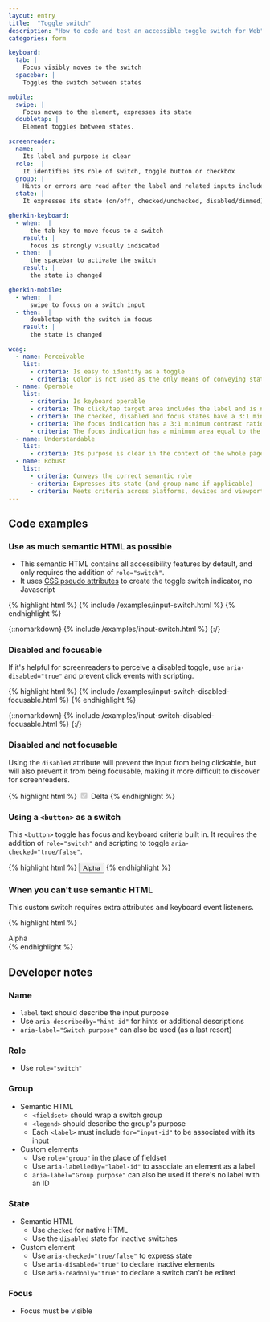 ```yaml
---
layout: entry
title:  "Toggle switch"
description: "How to code and test an accessible toggle switch for Web"
categories: form

keyboard:
  tab: |
    Focus visibly moves to the switch
  spacebar: |
    Toggles the switch between states

mobile:
  swipe: |
    Focus moves to the element, expresses its state
  doubletap: |
    Element toggles between states.

screenreader:
  name:  |
    Its label and purpose is clear
  role:  |
    It identifies its role of switch, toggle button or checkbox
  group: |
    Hints or errors are read after the label and related inputs include a group name (ex: Account settings)
  state: |
    It expresses its state (on/off, checked/unchecked, disabled/dimmed)

gherkin-keyboard: 
  - when:  |
      the tab key to move focus to a switch
    result: |
      focus is strongly visually indicated
  - then:  |
      the spacebar to activate the switch
    result: |
      the state is changed

gherkin-mobile:
  - when:  |
      swipe to focus on a switch input
  - then:  |
      doubletap with the switch in focus
    result: |
      the state is changed

wcag:
  - name: Perceivable
    list:
      - criteria: Is easy to identify as a toggle
      - criteria: Color is not used as the only means of conveying state (on/off/checked/unchecked)
  - name: Operable
    list:
      - criteria: Is keyboard operable
      - criteria: The click/tap target area includes the label and is no smaller than 44x44px
      - criteria: The checked, disabled and focus states have a 3:1 minimum contrast ratio against default
      - criteria: The focus indication has a 3:1 minimum contrast ratio against adjacent elements
      - criteria: The focus indication has a minimum area equal to the width of the element and 2px in height
  - name: Understandable
    list:
      - criteria: Its purpose is clear in the context of the whole page
  - name: Robust
    list:
      - criteria: Conveys the correct semantic role
      - criteria: Expresses its state (and group name if applicable)
      - criteria: Meets criteria across platforms, devices and viewports
---
```


## Code examples

### Use as much semantic HTML as possible

- This semantic HTML contains all accessibility features by default, and only requires the addition of `role="switch"`. 
- It uses [CSS pseudo attributes](https://github.com/tmobile/magentaA11y/blob/main/_sass/modules/_input-switch.scss) to create the toggle switch indicator, no Javascript

{% highlight html %}
{% include /examples/input-switch.html %}
{% endhighlight %}

{::nomarkdown}
<example>
{% include /examples/input-switch.html %}
</example>
{:/}

### Disabled and focusable

If it's helpful for screenreaders to perceive a disabled toggle, use `aria-disabled="true"` and prevent click events with scripting.

{% highlight html %}
{% include /examples/input-switch-disabled-focusable.html %}
{% endhighlight %}

{::nomarkdown}
<example>
{% include /examples/input-switch-disabled-focusable.html %}
</example>
{:/}

### Disabled and not focusable

Using the `disabled` attribute will prevent the input from being clickable, but will also prevent it from being focusable, making it more difficult to discover for screenreaders.

{% highlight html %}
<input type="checkbox"
        role="switch"
        id="deltaSwitch"
        disabled
        checked>
<label for="deltaSwitch">Delta</label>
{% endhighlight %}

### Using a `<button>` as a switch

This `<button>` toggle has focus and keyboard criteria built in. It requires the addition of `role="switch"` and scripting to toggle `aria-checked="true/false"`.

{% highlight html %}
<button role="switch" aria-checked="true">
  Alpha
</button>
{% endhighlight %}

### When you can't use semantic HTML

This custom switch requires extra attributes and keyboard event listeners.

{% highlight html %}
<div role="switch" tabindex="0" aria-checked="true">
  Alpha
</div>
{% endhighlight %}

## Developer notes

### Name

- `label` text should describe the input purpose
- Use `aria-describedby="hint-id"` for hints or additional descriptions
- `aria-label="Switch purpose"` can also be used (as a last resort)

### Role

- Use `role="switch"`

### Group

- Semantic HTML
    - `<fieldset>` should wrap a switch group
    - `<legend>` should describe the group's purpose
    - Each `<label>` must include `for="input-id"` to be associated with its input
- Custom elements
    - Use `role="group"` in the place of fieldset
    - Use `aria-labelledby="label-id"` to associate an element as a label
    - `aria-label="Group purpose"` can also be used if there's no label with an ID

### State

- Semantic HTML
    - Use `checked` for native HTML
    - Use the `disabled` state for inactive switches
- Custom element
    - Use `aria-checked="true/false"` to express state
    - Use `aria-disabled="true"` to declare inactive elements
    - Use `aria-readonly="true"` to declare a switch can't be edited

### Focus

- Focus must be visible
